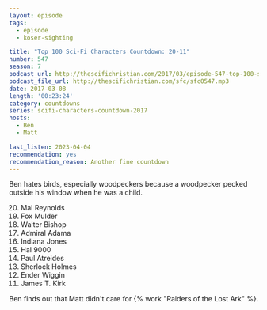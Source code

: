 ```yaml
---
layout: episode
tags:
  - episode
  - koser-sighting

title: "Top 100 Sci-Fi Characters Countdown: 20-11"
number: 547
season: 7
podcast_url: http://thescifichristian.com/2017/03/episode-547-top-100-sci-fi-characters-countdown-20-11/
podcast_file_url: http://thescifichristian.com/sfc/sfc0547.mp3
date: 2017-03-08
length: '00:23:24'
category: countdowns
series: scifi-characters-countdown-2017
hosts:
  - Ben
  - Matt

last_listen: 2023-04-04
recommendation: yes
recommendation_reason: Another fine countdown
---
```


Ben hates birds, especially woodpeckers because a woodpecker pecked outside his window when he was a child.

<ol start="20" reversed>
<li>Mal Reynolds
<li>Fox Mulder
<li>Walter Bishop
<li>Admiral Adama
<li>Indiana Jones
<li>Hal 9000
<li>Paul Atreides
<li>Sherlock Holmes
<li>Ender Wiggin
<li>James T. Kirk
</ol>

Ben finds out that Matt didn't care for {% work "Raiders of the Lost Ark" %}.